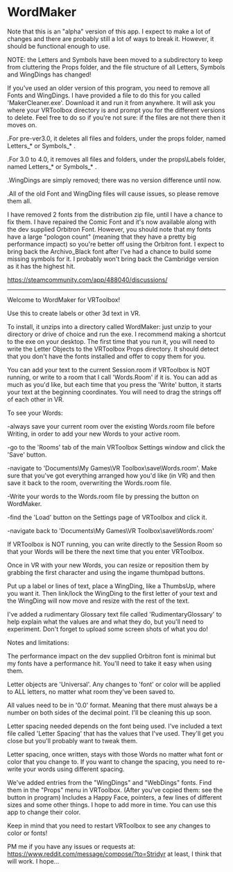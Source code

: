 # WordMaker

Note that this is an "alpha" version of this app.  I expect to make a lot of changes and there are probably still a lot of ways to break it.  However, it should be functional enough to use.

NOTE: the Letters and Symbols have been moved to a subdirectory to keep from cluttering the Props folder, and the file structure of all Letters, Symbols and WingDings has changed!

If you've used an older version of this program, you need to remove all Fonts and WingDings.  I have provided a file to do this for you called 'MakerCleaner.exe'.  Download it and run it from anywhere.  It will ask you where your VRToolbox directory is and prompt you for the different versions to delete.  Feel free to do so if you're not sure: if the files are not there then it moves on.  

.For pre-ver3.0, it deletes all files and folders, under the props folder, named Letters_* or Symbols_* .

.For 3.0 to 4.0, it removes all files and folders, under the props\Labels folder, named Letters_* or Symbols_* .

.WingDings are simply removed; there was no version difference until now.

.All of the old Font and WingDing files will cause issues, so please remove them all.

I have removed 2 fonts from the distribution zip file,  until I have a chance to fix them.  I have repaired the Comic Font and it's now available along with the dev supplied Orbitron Font.  However, you should note that my fonts have a large "pologon count" (meaning that they have a pretty big performance impact) so you're better off using the Orbitron font.  I expect to bring back the Archivo_Black font after I've had a chance to build some missing symbols for it.   I probably won't bring back the Cambridge version as it has the highest hit.



  https://steamcommunity.com/app/488040/discussions/ 
     


---------

Welcome to WordMaker for VRToolbox!

Use this to create labels or other 3d text in VR.

To install, it unzips into a directory called WordMaker: just unzip to your directory or drive of choice and run the exe.  I recommend making a shortcut to the exe on your desktop.
The first time that you run it, you will need to write the Letter Objects to the VRToolbox Props directory.  It should detect that you don't have the fonts installed and offer to copy them for you. 

You can add your text to the current Session.room if VRToolbox is NOT running, or write to a room that I call 'Words.Room' if it is.
You can add as much as you'd like, but each time that you press the 'Write' button, it starts your text at the beginning coordinates.  You will need to drag the strings off of each other in VR.

To see your Words:

-always save your current room over the existing Words.room file before Writing, in order to add your new Words to your active room.

-go to the 'Rooms' tab of the main VRToolbox Settings window and click the 'Save' button.  

-navigate to 'Documents\My Games\VR Toolbox\save\Words.room'.  Make sure that you've got everything arranged how you'd like (in VR) and then save it back to the room, overwriting the Words.room file.  

-Write your words to the Words.room file by pressing the button on WordMaker.

-find the 'Load' button on the Settings page of VRToolbox and click it.

-navigate back to 'Documents\My Games\VR Toolbox\save\Words.room'

						
If VRToolbox is NOT running, you can write directly to the Session Room so that your Words will be there the next time that you enter VRToolbox.

Once in VR with your new Words, you can resize or reposition them by grabbing the first character and using the ingame thumbpad buttons.

Put up a label or lines of text, place a WingDing, like a ThumbsUp, where you want it. Then link/lock the WingDing to the first letter of your text and the WingDing will now move and resize with the rest of the text.

I've added a rudimentary Glossary text file called 'RudimentaryGlossary' to help explain what the values are and what they do, but you'll need to experiment.  Don't forget to upload some screen shots of what you do!



Notes and limitations:  

The performance impact on the dev supplied Orbitron font is minimal but my fonts have a performance hit. You'll need to take it easy when using them.   

Letter objects are 'Universal'.  Any changes to 'font' or color will be applied to ALL letters, no matter what room they've been saved to.

All values need to be in '0.0' format.  Meaning that there must always be a number on both sides of the decimal point.  I'll be cleaning this up soon.

Letter spacing needed depends on the font being used.  I've included a text file called 'Letter Spacing' that has the values that I've used.  They'll get you close but you'll probably want to tweak them.  

Letter spacing, once written, stays with those Words no matter what font or color that you change to. If you want to change the spacing, you need to re-write your words using different spacing.  

We've added entries from the  "WingDings" and "WebDings" fonts.  Find them in the "Props" menu in VRToolbox.  (After you've copied them: see the button in program) Includes a Happy Face, pointers, a few lines of different sizes and some other things.  I hope to add more in time. You can use this app to change their color. 



Keep in mind that you need to restart VRToolbox to see any changes to color or fonts!

PM me if you have any issues or requests at:  https://www.reddit.com/message/compose/?to=Stridyr
at least, I think that will work.  I hope...


